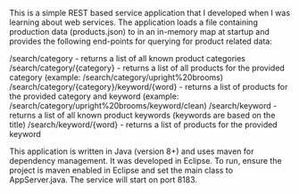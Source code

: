 This is a simple REST based service application that I developed when I was learning about web services. The application loads a file containing production data (products.json) to in an in-memory map at startup and provides the following end-points for querying for product related data:

/search/category - returns a list of all known product categories 
/search/category/{category} - returns a list of all products for the provided category (example: /search/category/upright%20brooms)
/search/category/{category}/keyword/{word} - returns a list of products for the provided category and keyword (example: /search/category/upright%20brooms/keyword/clean)
/search/keyword - returns a list of all known product keywords (keywords are based on the title)
/search/keyword/{word} - returns a list of products for the provided keyword

This application is written in Java (version 8+) and uses maven for dependency management. It was developed in Eclipse. To run, ensure the project is maven enabled in Eclipse and set the main class to AppServer.java. The service will start on port 8183.